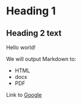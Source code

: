 # Heading 1

## Heading 2 text

Hello world!

We will output Markdown to:

- HTML
- docx
- PDF

Link to [Google](https://www.google.com)
